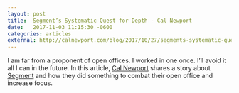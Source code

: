 ```yaml
---
layout: post
title:  Segment’s Systematic Quest for Depth - Cal Newport
date:   2017-11-03 11:15:30 -0600
categories: articles
external: http://calnewport.com/blog/2017/10/27/segments-systematic-quest-for-depth/
---
```

I am far from a proponent of open offices. I worked in one once. I’ll avoid it all I can in the future. In this article, [Cal Newport](http://calnewport.com) shares a story about [Segment](https://segment.com) and how they did something to combat their open office and increase focus.